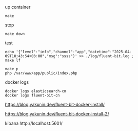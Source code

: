 up container
```
make
```

stop 

```
make down
```

test
```
echo '{"level":"info","channel":"app","datetime":"2025-04-09T10:43:54+03:00","msg":"ssss"}' >> ./log/fluent-bit.log ;
make lf

make p
php /var/www/app/public/index.php 
```

docker logs 
```
docker logs elasticsearch-cn
docker logs fluent-bit-cn
```

https://blog.yakunin.dev/fluent-bit-docker-install/

https://blog.yakunin.dev/fluent-bit-docker-install-2/

kibana http://localhost:5601/